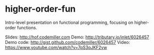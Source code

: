 higher-order-fun
================

Intro-level presentation on functional programming, focusing on higher-order functions.

Slides: http://hof.codemiller.com
Demo: http://tributary.io/inlet/6026457
Demo code: http://gist.github.com/codemiller/6026457
Video: https://www.youtube.com/watch?v=7pS3oJKF2vw
